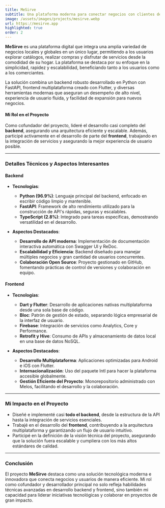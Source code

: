 ```yaml
---
title: MeSirve
subtitle: Una plataforma moderna para conectar negocios con clientes de manera eficiente
image: /assets/images/projects/mesirve.webp
url: https://mesirve.app
highlighted: true
order: 2
---
```


**MeSirve** es una plataforma digital que integra una amplia variedad de negocios locales y globales en un único lugar, permitiendo a los usuarios explorar catálogos, realizar compras y disfrutar de servicios desde la comodidad de su hogar. La plataforma se destaca por su enfoque en la simplicidad, rapidez y escalabilidad, beneficiando tanto a los usuarios como a los comerciantes.

La solución combina un backend robusto desarrollado en Python con FastAPI, frontend multiplataforma creado con Flutter, y diversas herramientas modernas que aseguran un desempeño de alto nivel, experiencia de usuario fluida, y facilidad de expansión para nuevos negocios.

#### Mi Rol en el Proyecto

Como cofundador del proyecto, lideré el desarrollo casi completo del **backend**, asegurando una arquitectura eficiente y escalable. Además, participé activamente en el desarrollo de parte del **frontend**, trabajando en la integración de servicios y asegurando la mejor experiencia de usuario posible.

---

### Detalles Técnicos y Aspectos Interesantes

#### Backend

- **Tecnologías**:

  - **Python (96.9%)**: Lenguaje principal del backend, enfocado en escribir código limpio y mantenible.
  - **FastAPI**: Framework de alto rendimiento utilizado para la construcción de API's rápidas, seguras y escalables.
  - **TypeScript (2.8%)**: Integrado para tareas específicas, demostrando versatilidad en el desarrollo.
  
- **Aspectos Destacados**:
  - **Desarrollo de API moderna**: Implementación de documentación interactiva automática con Swagger UI y ReDoc.
  - **Escalabilidad y Eficiencia**: Backend diseñado para manejar múltiples negocios y gran cantidad de usuarios concurrentes.
  - **Colaboración Open Source**: Proyecto gestionado en GitHub, fomentando prácticas de control de versiones y colaboración en equipo.

#### Frontend

- **Tecnologías**:
  - **Dart y Flutter**: Desarrollo de aplicaciones nativas multiplataforma desde una sola base de código.
  - **Bloc**: Patrón de gestión de estado, separando lógica empresarial de la interfaz de usuario.
  - **Firebase**: Integración de servicios como Analytics, Core y Performance.
  - **Retrofit y Hive**: Consumo de APIs y almacenamiento de datos local en una base de datos NoSQL.
  
- **Aspectos Destacados**:
  - **Desarrollo Multiplataforma**: Aplicaciones optimizadas para Android e iOS con Flutter.
  - **Internacionalización**: Uso del paquete Intl para hacer la plataforma accesible globalmente.
  - **Gestión Eficiente del Proyecto**: Monorepositorio administrado con Melos, facilitando el desarrollo y la colaboración.

---

### Mi Impacto en el Proyecto

- Diseñé e implementé casi **todo el backend**, desde la estructura de la API hasta la integración de servicios esenciales.
- Trabajé en el desarrollo del **frontend**, contribuyendo a la arquitectura multiplataforma y garantizando un flujo de usuario intuitivo.
- Participé en la definición de la visión técnica del proyecto, asegurando que la solución fuera escalable y cumpliera con los más altos estándares de calidad.

---

### Conclusión

El proyecto **MeSirve** destaca como una solución tecnológica moderna e innovadora que conecta negocios y usuarios de manera eficiente. Mi rol como cofundador y desarrollador principal no solo refleja habilidades técnicas avanzadas en desarrollo backend y frontend, sino también mi capacidad para liderar iniciativas tecnológicas y colaborar en proyectos de gran impacto.
